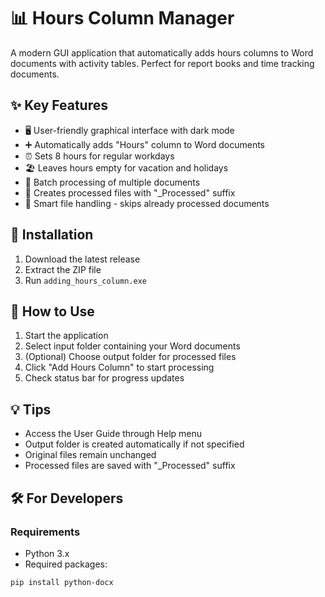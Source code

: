 # 📊 Hours Column Manager

A modern GUI application that automatically adds hours columns to Word documents with activity tables. Perfect for report books and time tracking documents.

## ✨ Key Features

- 🖥️ User-friendly graphical interface with dark mode
- ➕ Automatically adds "Hours" column to Word documents
- ⏰ Sets 8 hours for regular workdays
- 🏖️ Leaves hours empty for vacation and holidays
- 📑 Batch processing of multiple documents
- 💾 Creates processed files with "\_Processed" suffix
- 🔄 Smart file handling - skips already processed documents

## 🚀 Installation

1. Download the latest release
2. Extract the ZIP file
3. Run `adding_hours_column.exe`

## 🎯 How to Use

1. Start the application
2. Select input folder containing your Word documents
3. (Optional) Choose output folder for processed files
4. Click "Add Hours Column" to start processing
5. Check status bar for progress updates

## 💡 Tips

- Access the User Guide through Help menu
- Output folder is created automatically if not specified
- Original files remain unchanged
- Processed files are saved with "\_Processed" suffix

## 🛠️ For Developers

### Requirements

- Python 3.x
- Required packages:

```bash
pip install python-docx
```
